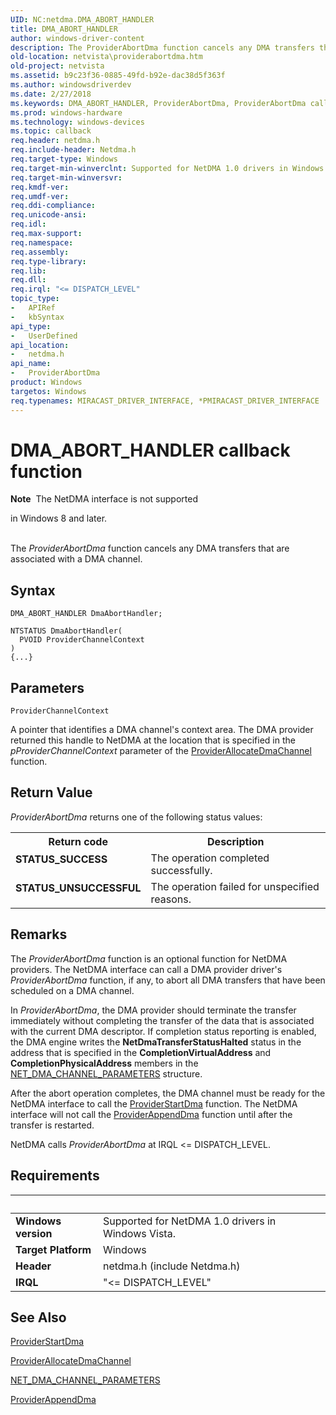```yaml
---
UID: NC:netdma.DMA_ABORT_HANDLER
title: DMA_ABORT_HANDLER
author: windows-driver-content
description: The ProviderAbortDma function cancels any DMA transfers that are associated with a DMA channel.
old-location: netvista\providerabortdma.htm
old-project: netvista
ms.assetid: b9c23f36-0885-49fd-b92e-dac38d5f363f
ms.author: windowsdriverdev
ms.date: 2/27/2018
ms.keywords: DMA_ABORT_HANDLER, ProviderAbortDma, ProviderAbortDma callback function [Network Drivers Starting with Windows Vista], netdma/ProviderAbortDma, netdma_ref_b030a880-2a65-4fef-9f91-4a4bc4fa17b5.xml, netvista.providerabortdma
ms.prod: windows-hardware
ms.technology: windows-devices
ms.topic: callback
req.header: netdma.h
req.include-header: Netdma.h
req.target-type: Windows
req.target-min-winverclnt: Supported for NetDMA 1.0 drivers in Windows Vista.
req.target-min-winversvr: 
req.kmdf-ver: 
req.umdf-ver: 
req.ddi-compliance: 
req.unicode-ansi: 
req.idl: 
req.max-support: 
req.namespace: 
req.assembly: 
req.type-library: 
req.lib: 
req.dll: 
req.irql: "<= DISPATCH_LEVEL"
topic_type:
-	APIRef
-	kbSyntax
api_type:
-	UserDefined
api_location:
-	netdma.h
api_name:
-	ProviderAbortDma
product: Windows
targetos: Windows
req.typenames: MIRACAST_DRIVER_INTERFACE, *PMIRACAST_DRIVER_INTERFACE
---
```



# DMA_ABORT_HANDLER callback function
<div class="alert"><b>Note</b>  The NetDMA interface is not supported 

in Windows 8 and later.</div><div> </div>The 
  <i>ProviderAbortDma</i> function cancels any DMA transfers that are associated with a DMA channel.

## Syntax

```
DMA_ABORT_HANDLER DmaAbortHandler;

NTSTATUS DmaAbortHandler(
  PVOID ProviderChannelContext
)
{...}
```

## Parameters

`ProviderChannelContext`

A pointer that identifies a DMA channel's context area. The DMA provider returned this handle to
     NetDMA at the location that is specified in the 
     <i>pProviderChannelContext</i> parameter of the 
     <a href="..\netdma\nc-netdma-dma_channel_allocate_handler.md">
     ProviderAllocateDmaChannel</a> function.


## Return Value

<i>ProviderAbortDma</i> returns one of the following status values:

<table>
<tr>
<th>Return code</th>
<th>Description</th>
</tr>
<tr>
<td width="40%">
<dl>
<dt><b>STATUS_SUCCESS</b></dt>
</dl>
</td>
<td width="60%">
The operation completed successfully.

</td>
</tr>
<tr>
<td width="40%">
<dl>
<dt><b>STATUS_UNSUCCESSFUL</b></dt>
</dl>
</td>
<td width="60%">
The operation failed for unspecified reasons.

</td>
</tr>
</table>

## Remarks

The 
    <i>ProviderAbortDma</i> function is an optional function for NetDMA providers. The NetDMA interface can
    call a DMA provider driver's 
    <i>ProviderAbortDma</i> function, if any, to abort all DMA transfers that have been scheduled on a DMA
    channel.

In 
    <i>ProviderAbortDma</i>, the DMA provider should terminate the transfer immediately without completing
    the transfer of the data that is associated with the current DMA descriptor. If completion status reporting is enabled, the DMA engine writes the 
    <b>NetDmaTransferStatusHalted</b> status in the address that is specified in the 
    <b>CompletionVirtualAddress</b> and 
    <b>CompletionPhysicalAddress</b> members in the 
    <a href="..\netdma\ns-netdma-_net_dma_channel_parameters.md">
    NET_DMA_CHANNEL_PARAMETERS</a> structure.

After the abort operation completes, the DMA channel must be ready for the NetDMA interface to call
    the 
    <a href="..\netdma\nc-netdma-dma_start_handler.md">ProviderStartDma</a> function. The NetDMA
    interface will not call the 
    <a href="..\netdma\nc-netdma-dma_append_handler.md">ProviderAppendDma</a> function until after
    the transfer is restarted.

NetDMA calls 
    <i>ProviderAbortDma</i> at IRQL &lt;= DISPATCH_LEVEL.

## Requirements
| &nbsp; | &nbsp; |
| ---- |:---- |
| **Windows version** | Supported for NetDMA 1.0 drivers in Windows Vista.  |
| **Target Platform** | Windows |
| **Header** | netdma.h (include Netdma.h) |
| **IRQL** | "<= DISPATCH_LEVEL" |

## See Also

<a href="..\netdma\nc-netdma-dma_start_handler.md">ProviderStartDma</a>



<a href="..\netdma\nc-netdma-dma_channel_allocate_handler.md">ProviderAllocateDmaChannel</a>



<a href="..\netdma\ns-netdma-_net_dma_channel_parameters.md">NET_DMA_CHANNEL_PARAMETERS</a>



<a href="..\netdma\nc-netdma-dma_append_handler.md">ProviderAppendDma</a>